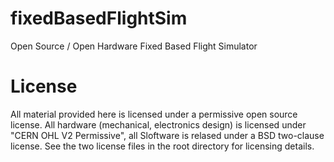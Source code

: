 # fixedBasedFlightSim
Open Source / Open Hardware Fixed Based Flight Simulator
 
# License
All material provided here is licensed under a permissive open source license. All hardware (mechanical, electronics design) is licensed under "CERN OHL V2 Permissive", all Sloftware is relased under a BSD two-clause license. See the two license files in the root directory for licensing details.
